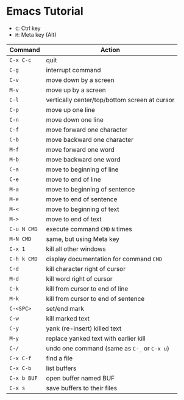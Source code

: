 # Emacs Tutorial

- `C`: Ctrl key
- `M`: Meta key (Alt)

| Command     | Action                                        |
|-------------|-----------------------------------------------|
| `C-x C-c`   | quit                                          |
| `C-g`       | interrupt command                             |
| `C-v`       | move down by a screen                         |
| `M-v`       | move up by a screen                           |
| `C-l`       | vertically center/top/bottom screen at cursor |
| `C-p`       | move up one line                              |
| `C-n`       | move down one line                            |
| `C-f`       | move forward one character                    |
| `C-b`       | move backward one character                   |
| `M-f`       | move forward one word                         |
| `M-b`       | move backward one word                        |
| `C-a`       | move to beginning of line                     |
| `C-e`       | move to end of line                           |
| `M-a`       | move to beginning of sentence                 |
| `M-e`       | move to end of sentence                       |
| `M-<`       | move to beginning of text                     |
| `M->`       | move to end of text                           |
| `C-u N CMD` | execute command `CMD` `N` times               |
| `M-N CMD`   | same, but using Meta key                      |
| `C-x 1`     | kill all other windows                        |
| `C-h k CMD` | display documentation for command `CMD`       |
| `C-d`       | kill character right of cursor                |
| `M-d`       | kill word right of cursor                     |
| `C-k`       | kill from cursor to end of line               |
| `M-k`       | kill from cursor to end of sentence           |
| `C-<SPC>`   | set/end mark                                  |
| `C-w`       | kill marked text                              |
| `C-y`       | yank (re-insert) killed text                  |
| `M-y`       | replace yanked text with earlier kill         |
| `C-/`       | undo one command (same as `C-_` or `C-x u`)   |
| `C-x C-f`   | find a file                                   |
| `C-x C-b`   | list buffers                                  |
| `C-x b BUF` | open buffer named BUF                         |
| `C-x s`     | save buffers to their files                   |
